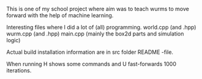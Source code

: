 This is one of my school project where aim was to teach wurms to move forward with the help of machine learning. 

Interesting files where I did a lot of (all) programming.
world.cpp (and .hpp)
wurm.cpp (and .hpp)
main.cpp (mainly the box2d parts and simulation logic)

Actual build installation information are in src folder README -file.

When running H shows some commands and U fast-forwards 1000 iterations.
